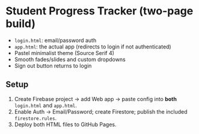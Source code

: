 # Student Progress Tracker (two-page build)

- `login.html`: email/password auth
- `app.html`: the actual app (redirects to login if not authenticated)
- Pastel minimalist theme (Source Serif 4)
- Smooth fades/slides and custom dropdowns
- Sign out button returns to login

## Setup
1) Create Firebase project → add Web app → paste config into **both** `login.html` and `app.html`.
2) Enable Auth → Email/Password; create Firestore; publish the included `firestore.rules`.
3) Deploy both HTML files to GitHub Pages.
